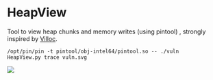# HeapView
Tool to view heap chunks and memory writes (using pintool)
, strongly inspired by [Villoc](https://github.com/wapiflapi/villoc).

```
/opt/pin/pin -t pintool/obj-intel64/pintool.so -- ./vuln
HeapView.py trace vuln.svg
```

<img src="https://cdn.rawgit.com/polymorf/HeapView/master/tests/test1.svg">
